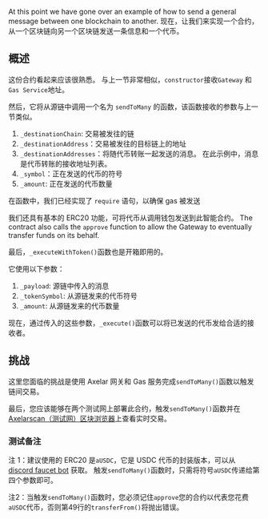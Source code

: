 At this point we have gone over an example of how to send a general message between one blockchain to another. 现在，让我们来实现一个合约，从一个区块链向另一个区块链发送一条信息和一个代币。

## 概述

这份合约看起来应该很熟悉。 与上一节非常相似，`constructor`接收`Gateway` 和 `Gas Service`地址。

然后，它将从源链中调用一个名为 `sendToMany` 的函数，该函数接收的参数与上一节类似。

1. `_destinationChain`: 交易被发往的链
2. `_destinationAddress`：交易被发往的目标链上的地址
3. `_destinationAddresses`：将随代币转账一起发送的消息。 在此示例中，消息是代币转账的接收地址列表。
4. `_symbol`：正在发送的代币的符号
5. `_amount`: 正在发送的代币数量

在函数中，我们已经实现了 `require` 语句，以确保 gas 被发送

我们还具有基本的 ERC20 功能，可将代币从调用钱包发送到此智能合约。 The contract also calls the `approve` function to allow the Gateway to eventually transfer funds on its behalf.

最后，`_executeWithToken()`函数也是开箱即用的。

它使用以下参数：

1. `_payload`: 源链中传入的消息
2. `_tokenSymbol`: 从源链发来的代币符号
3. `_amount`: 从源链发来的代币数量

现在，通过传入的这些参数，`_execute()`函数可以将已发送的代币发给合适的接收者。

## 挑战

这里您面临的挑战是使用 Axelar 网关和 Gas 服务完成`sendToMany()`函数以触发链间交易。

最后，您应该能够在两个测试网上部署此合约，触发`sendToMany()`函数并在<a href="https://testnet.axelarscan.io" target="_blank">Axelarscan（测试网）区块浏览器</a>上查看实时交易。

### 测试备注

注 1：建议使用的 ERC20 是`aUSDC`，它是 USDC 代币的封装版本，可以从 <a href= "https://docs.axelar.dev/resources/rpc/resources" target="_blank">discord faucet bot</a> 获取。 触发`sendToMany()`函数时，只需将符号`aUSDC`传递给第四个参数即可。

注2：当触发`sendToMany()`函数时，您必须记住`approve`您的合约以代表您花费`aUSDC`代币，否则第49行的`transferFrom()`将抛出错误。

